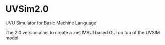 # UVSim2.0
UVU Simulator for Basic Machine Language

The 2.0 version aims to create a .net MAUI based GUI on top of the UVSIM model
